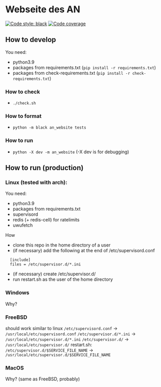 # Webseite des AN
[![Code style: black](https://img.shields.io/badge/code%20style-black-000000.svg)](https://github.com/psf/black)
[![Code coverage](https://asozialesnetzwerk.github.io/an-website/coverage/badge.svg)](https://asozialesnetzwerk.github.io/an-website/coverage)

## How to develop
You need:
- python3.9
- packages from requirements.txt (`pip install -r requirements.txt`)
- packages from check-requirements.txt (`pip install -r check-requirements.txt`)

### How to check
- `./check.sh`

### How to format
- `python -m black an_website tests`

### How to run
- `python -X dev -m an_website` (-X dev is for debugging)


## How to run (production)
### Linux (tested with arch):
You need:
- python3.9
- packages from requirements.txt
- supervisord
- redis (+ redis-cell) for ratelimits
- uwufetch

How
- clone this repo in the home directory of a user
- (if necessary) add the following at the end of /etc/supervisord.conf
```
  [include]
  files = /etc/supervisor.d/*.ini
```
- (if necessary) create /etc/supervisor.d/
- run restart.sh as the user of the home directory

### Windows
Why?

### FreeBSD
should work similar to linux
`/etc/supervisord.conf`   -> `/usr/local/etc/supervisord.conf`
`/etc/supervisor.d/*.ini` -> `/usr/local/etc/supervisor.d/*.ini`
`/etc/supervisor.d/`      -> `/usr/local/etc/supervisor.d/`
restart.sh: `/etc/supervisor.d/$SERVICE_FILE_NAME` -> `/usr/local/etc/supervisor.d/$SERVICE_FILE_NAME`

### MacOS
Why? (same as FreeBSD, probably)
